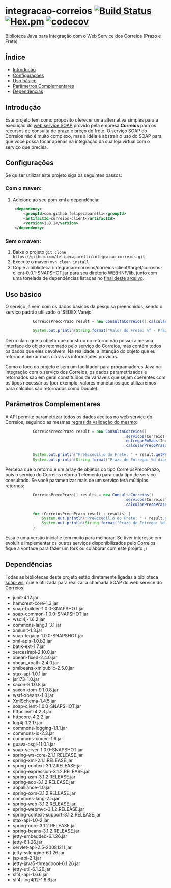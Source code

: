 # integracao-correios [![Build Status](https://travis-ci.org/felipecaparelli/integracao-correios.svg?branch=master)](https://travis-ci.org/felipecaparelli/integracao-correios) [![Hex.pm](https://img.shields.io/hexpm/l/plug.svg?maxAge=2592000)]() [![codecov](https://codecov.io/gh/felipecaparelli/integracao-correios/branch/master/graph/badge.svg)](https://codecov.io/gh/felipecaparelli/integracao-correios)


Biblioteca Java para Integra&ccedil;&atilde;o com o Web Service dos Correios (Prazo e Frete)

## &Iacute;ndice

- [Introdu&ccedil;&atilde;o](#intro)
- [Configura&ccedil;&otilde;es](#configs)
- [Uso b&aacute;sico](#basic)
- [Parâmetros Complementares](#params)
- [Depend&ecirc;ncias](#libs)

## <a name="intro"></a> Introdu&ccedil;&atilde;o

Este projeto tem como prop&oacute;sito oferecer uma alternativa simples para a execu&ccedil;&atilde;o do [web service SOAP](http://ws.correios.com.br/calculador/CalcPrecoPrazo.asmx?WSDL) provido pela empresa **Correios** para os recursos de consulta de prazo e pre&ccedil;o do frete. O servi&ccedil;o SOAP do Correios n&atilde;o é muito complexo, mas a idéia é abstrair o uso do SOAP para que voc&ecirc; possa focar apenas na integra&ccedil;&atilde;o da sua loja virtual com o servi&ccedil;o que precisa.

## <a name="configs"></a> Configura&ccedil;&otilde;es

Se quiser utilizar este projeto siga os seguintes passos:

### Com o maven:

1. Adicione ao seu pom.xml a depend&ecirc;ncia:
```xml
	<dependency>
		<groupId>com.github.felipecaparelli</groupId>
		<artifactId>correios-client</artifactId>
		<version>1.0.1</version>
	</dependency>
```

### Sem o maven:

1. Baixe o projeto `git clone https://github.com/felipecaparelli/integracao-correios.git`
2. Execute o maven `mvn clean install`
3. Copie a biblioteca /integracao-correios/correios-client/target/correios-client-0.0.1-SNAPSHOT.jar para seu diret&oacute;rio WEB-INF/lib, junto com uma tonelada de depend&ecirc;ncias listadas no [final deste arquivo](#libs).


## <a name="basic"></a> Uso b&aacute;sico


O servi&ccedil;o j&aacute; vem com os dados b&aacute;sicos da pesquisa preenchidos, sendo o servi&ccedil;o padr&atilde;o utilizado o 'SEDEX Varejo'

```java
			CorreiosPrecoPrazo result = new ConsultaCorreios().calcularPrecoPrazo("06053040", "80540220")[0];

			System.out.println(String.format("Valor do Frete: %f - Prazo de Entrega: %d dias", result.getPrecoFrete(), result.getPrazoEntrega()));
```

Deixo claro que o objeto que construo no retorno n&atilde;o possui a mesma interface do objeto retornado pelo servi&ccedil;o do Correios, mas contém todos os dados que eles devolvem. Na realidade, a inten&ccedil;&atilde;o do objeto que eu retorno é deixar mais claras as informa&ccedil;ões providas.

Como o foco do projeto é sem um facilitador para programadores Java na integra&ccedil;&atilde;o com o servi&ccedil;o dos Correios, os dados parametrizados e retornados s&atilde;o em geral constituídos de variaveis que sejam coerentes com os tipos necess&aacute;rios (por exemplo, valores monet&aacute;rios que utilizaremos para c&aacute;lculos s&atilde;o retornados como Double). 

## <a name="params"></a> Parâmetros Complementares

A API permite parametrizar todos os dados aceitos no web service do Correios, seguindo as mesmas [regras da valida&ccedil;&atilde;o do mesmo](https://www.correios.com.br/para-voce/correios-de-a-a-z/pdf/calculador-remoto-de-precos-e-prazos/manual-de-implementacao-do-calculo-remoto-de-precos-e-prazos):

```java
			CorreiosPrecoPrazo result = new ConsultaCorreios()
													.servicos(CorreiosTipoServico.PAC_VAREJO) //tipo de servi&ccedil;o 'PAC'
													.entregarEmMaos(IndicadorSN.SIM) //indicador que define se a entrega deve ser em m&atilde;os
													.calcularPrecoPrazo("06053040", "80540220")[0];

			System.out.println("Pre&ccedil;o do Frete: " + result.getPrecoFrete());
			System.out.println(String.format("Prazo de Entrega: %d dias", result.getPrazoEntrega()));
```

Perceba que o retorno é um array de objetos do tipo CorreiosPrecoPrazo, pois o servi&ccedil;o do Correios retorna 1 elemento para cada tipo de servi&ccedil;o consultado. Se voc&ecirc; parametrizar mais de um servi&ccedil;o ter&aacute; múltiplos retornos:

```java
			CorreiosPrecoPrazo[] results = new ConsultaCorreios()
													.servicos(CorreiosTipoServico.PAC_VAREJO, CorreiosTipoServico.SEDEX_10_VAREJO)
													.calcularPrecoPrazo("06053040", "80540220");

			for (CorreiosPrecoPrazo result : results) {
				System.out.println("Pre&ccedil;o do Frete: " + result.getPrecoFrete());
				System.out.println(String.format("Prazo de Entrega: %d dias", result.getPrazoEntrega()));
			}
```

Essa é uma vers&atilde;o inicial e tem muito para melhorar. Se tiver interesse em evoluir e implementar os outros servi&ccedil;os disponibilizados pelo Correios fique a vontade para fazer um fork ou colaborar com este projeto ;)


## <a name="libs"></a> Depend&ecirc;ncias

Todas as bibliotecas deste projeto est&atilde;o diretamente ligadas à biblioteca [soap-ws](https://github.com/reficio/soap-ws), que é utilizada para realizar a chamada SOAP do web service do Correios.

* junit-4.12.jar
* hamcrest-core-1.3.jar
* soap-builder-1.0.0-SNAPSHOT.jar
* soap-common-1.0.0-SNAPSHOT.jar
* wsdl4j-1.6.2.jar
* commons-lang3-3.1.jar
* xmlunit-1.3.jar
* soap-legacy-1.0.0-SNAPSHOT.jar
* xml-apis-1.0.b2.jar
* batik-ext-1.7.jar
* xercesImpl-2.10.0.jar
* xbean-fixed-2.4.0.jar
* xbean_xpath-2.4.0.jar
* xmlbeans-xmlpublic-2.5.0.jar
* stax-api-1.0.1.jar
* jsr173-1.0.jar
* saxon-9.1.0.8.jar
* saxon-dom-9.1.0.8.jar
* wsrf-xbeans-1.0.jar
* XmlSchema-1.4.5.jar
* soap-client-1.0.0-SNAPSHOT.jar
* httpclient-4.2.3.jar
* httpcore-4.2.2.jar
* log4j-1.2.17.jar
* commons-logging-1.1.1.jar
* commons-io-2.3.jar
* commons-codec-1.6.jar
* guava-osgi-11.0.1.jar
* soap-server-1.0.0-SNAPSHOT.jar
* spring-ws-core-2.1.1.RELEASE.jar
* spring-xml-2.1.1.RELEASE.jar
* spring-context-3.1.2.RELEASE.jar
* spring-expression-3.1.2.RELEASE.jar
* spring-asm-3.1.2.RELEASE.jar
* spring-aop-3.1.2.RELEASE.jar
* aopalliance-1.0.jar
* spring-oxm-3.1.2.RELEASE.jar
* commons-lang-2.5.jar
* spring-web-3.1.2.RELEASE.jar
* spring-webmvc-3.1.2.RELEASE.jar
* spring-context-support-3.1.2.RELEASE.jar
* stax-api-1.0-2.jar
* spring-core-3.1.2.RELEASE.jar
* spring-beans-3.1.2.RELEASE.jar
* jetty-embedded-6.1.26.jar
* jetty-6.1.26.jar
* servlet-api-2.5-20081211.jar
* jetty-sslengine-6.1.26.jar
* jsp-api-2.1.jar
* jetty-java5-threadpool-6.1.26.jar
* jetty-util-6.1.26.jar
* slf4j-api-1.6.6.jar
* slf4j-log4j12-1.6.6.jar
